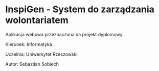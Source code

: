 InspiGen - System do zarządzania wolontariatem
===============================================

Aplikacja webowa przeznaczona na projekt dyplomowy.

Kierunek: Informatyka

Uczelnia: Uniwersytet Rzeszowski

Autor: Sebastian Sobiech
